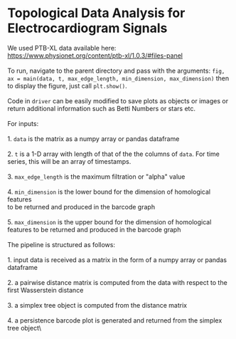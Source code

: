 # Topological Data Analysis for Electrocardiogram Signals
We used PTB-XL data available here:
https://www.physionet.org/content/ptb-xl/1.0.3/#files-panel \
\
To run, navigate to the parent directory and pass with the arguments:
`fig, ax = main(data, t, max_edge_length, min_dimension, max_dimension)`
then to display the figure, just call `plt.show()`.\
\
Code in `driver` can be easily modified to save plots as objects or images or return
additional information such as Betti Numbers or stars etc.\
\
For inputs:\
    \
    1. `data` is the matrix as a numpy array or pandas dataframe\
    \
    2. `t` is a 1-D array with length of that of the the columns of `data`. For time series, this will be an array of timestamps.\
    \
    3. `max_edge_length` is the maximum filtration or "alpha" value\
    \
    4. `min_dimension` is the lower bound for the dimension of homological features\
        to be returned and produced in the barcode graph\
    \
    5. `max_dimension` is the upper bound for the dimension of homological features to be returned and produced in the barcode graph\
    \
The pipeline is structured as follows:\
    \
    1. input data is received as a matrix in the form of a numpy array or pandas dataframe\
    \
    2. a pairwise distance matrix is computed from the data with respect to the first Wasserstein distance\
    \
    3. a simplex tree object is computed from the distance matrix\
    \
    4. a persistence barcode plot is generated and returned from the simplex tree object\
